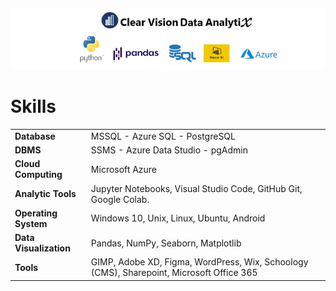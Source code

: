 ![GitHub Logo](/github_banner4.jpg)
</p>
<!---### Hi there 👋

<!--
**MalcolmWeyeneth/MalcolmWeyeneth** is a ✨ _special_ ✨ repository because its `README.md` (this file) appears on your GitHub profile.

Here are some ideas to get you started:

- 🔭 I’m currently working on ...
- 🌱 I’m currently learning ...
- 👯 I’m looking to collaborate on ...
- 🤔 I’m looking for help with ...
- 💬 Ask me about ...
- 📫 How to reach me: ...
- 😄 Pronouns: ...
- ⚡ Fun fact: ...
-->
# Skills

  <table>
    <td><b>Database</b></td>
        <td>MSSQL - Azure SQL - PostgreSQL</td>
    </tr>
     <tr>
     <td><b>DBMS</b></td>
        <td>SSMS - Azure Data Studio - pgAdmin</td>
    </tr>
     <tr>
     <td><b>Cloud Computing</b></td>
        <td>Microsoft Azure</td>
    </tr>
    <tr>
     <td><b>Analytic Tools</b></td>
        <td>Jupyter Notebooks, Visual Studio Code, GitHub Git, Google Colab.</td>
    </tr>
    <tr>
     <td><b>Operating System</b></td>
        <td>Windows 10, Unix, Linux, Ubuntu, Android</td>
    </tr>
    <tr>
     <td><b>Data Visualization</b></td>
        <td>Pandas, NumPy, Seaborn, Matplotlib</td>
    </tr>
    <tr>
    <td><b>Tools</b></td>
          <td>GIMP, Adobe XD, Figma, WordPress, Wix, Schoology (CMS), Sharepoint, Microsoft Office 365</td>
    </tr>

</table>

